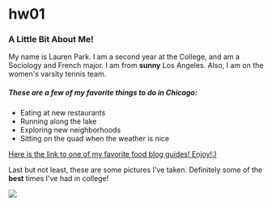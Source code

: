 # hw01

### A Little Bit About Me!

My name is Lauren Park. I am a second year at the College, and am a Sociology and French major. I am from **sunny** Los Angeles. Also, I am on the women's varsity tennis team. 

##### These are a few of *my favorite things* to do in Chicago:
* Eating at new restaurants
* Running along the lake
* Exploring new neighborhoods
* Sitting on the quad when the weather is nice

[Here is the link to one of my favorite food blog guides! Enjoy!:)](https://chicago.eater.com/2018/1/5/16151978/best-food-chicago-restaurants-city-guide)

Last but not least, these are some pictures I've taken. Definitely some of the **best** times I've had in college!

![](https://drive.google.com/open?id=1kulBeO31DlpANzca3Q7gRfyN0GW-giX1)



